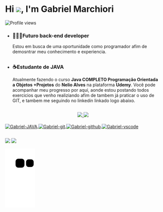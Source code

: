 <h1 align="left">Hi <img src="https://raw.githubusercontent.com/kaueMarques/kaueMarques/master/hi.gif" height="30px">, I'm Gabriel Marchiori</h1>
<p align="left"> <img src="https://komarev.com/ghpvc/?username=GabrielMarchiori&color=yellow" alt="Profile views" /> </p>

- ### 👨🏻‍💻Futuro back-end developer 
  
  Estou em busca de uma oportunidade como programador afim de demosntrar meu conhecimento e experiencia.
  ##
- ### ☕Estudante de JAVA

  Atualmente fazendo o curso **Java COMPLETO Programação Orientada a Objetos +Projetos**
  do **Nelio Alves** na plataforma **Udemy**.
  Você pode acompanhar meu progresso por aqui, aonde estou postando todos exercicios
  que venho realiziando afim de tambem já praticar o uso de GIT, e tambem me seguindo no linkedin linkado logo abaixo.
  
  ##

<div align="center">
  <a href="https://github.com/GabrielMarchiori">
  <img height="180em" src="https://github-readme-stats.vercel.app/api?username=GabrielMarchiori&show_icons=true&theme=dark&include_all_commits=true&count_private=true"/>
  <img height="180em" src="https://github-readme-stats.vercel.app/api/top-langs/?username=GabrielMarchiori&layout=compact&langs_count=7&theme=dark"/>
</div>

<div style="display: inline_block"><br>
  <img align="center" alt="Gabriel-JAVA" height="30" width="40" src="https://cdn.jsdelivr.net/gh/devicons/devicon/icons/java/java-original.svg" />
  <img align="center" alt="Gabriel-git" height="30" width="40" src="https://cdn.jsdelivr.net/gh/devicons/devicon/icons/git/git-original.svg" />
  <img align="center" alt="Gabriel-github" height="30" width="40" src="https://cdn.jsdelivr.net/gh/devicons/devicon/icons/github/github-original.svg" />
  <img align="center" alt="Gabriel-vscode" height="30" width="40" src="https://cdn.jsdelivr.net/gh/devicons/devicon/icons/vscode/vscode-original.svg" />



  </div>
  
##

<a href="https://www.linkedin.com/in/gabrielmarchiori-n/" target="_blank"><img src="https://img.shields.io/badge/-LinkedIn-%230077B5?style=for-the-badge&logo=linkedin&logoColor=white" target="_blank"></a>
<a href = "mailto:gabriel.marchiori202@gmail.com"><img src="https://img.shields.io/badge/-Gmail-%23333?style=for-the-badge&logo=gmail&logoColor=white" target="_blank">

![Snake animation](https://github.com/GabrielMarchiori/GabrielMarchiori/blob/output/github-contribution-grid-snake.svg)
